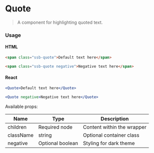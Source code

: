 # Quote

> A component for highlighting quoted text.

### Usage

#### HTML

```html
<span class="ssb-quote">Default text here</span>

<span class="ssb-quote negative">Negative text here</span>
```

#### React

```jsx harmony
<Quote>Default text here</Quote>

<Quote negative>Negative text here</Quote>


```

Available props:

| Name      | Type             | Description                |
| --------- | ---------------- | -------------------------- |
| children  | Required node    | Content within the wrapper |
| className | string           | Optional container class   |
| negative  | Optional boolean | Styling for dark theme     |
